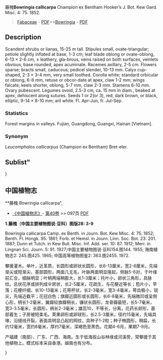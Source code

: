 藤槐**Bowringia callicarpa** Champion ex Bentham Hooker’s J. Bot. Kew Gard. Misc. 4: 75. 1852.

> [Fabaceae](http://www.iplant.cn/info/Fabaceae?t=foc) - [PDF](http://www.iplant.cn/foc/pdf/Fabaceae.pdf)>>[Bowringia](http://www.iplant.cn/info/Bowringia?t=foc) - [PDF](http://www.iplant.cn/foc/pdf/Bowringia.pdf)

## Description

Scandent shrubs or lianas, 15-25 m tall. Stipules small, ovate-triangular; petiole slightly inflated at base, 1-3 cm; leaf blade oblong or ovate-oblong, 6-13 × 2-6 cm, ± leathery, gla-brous, veins raised on both surfaces, veinlets obvious, base rounded, apex acuminate. Racemes axillary, 2-5 cm. Flowers sparse; bracts small, caducous; pedicel slender, 10-13 mm. Calyx cup-shaped, 2-3 × 3-4 mm, very small toothed. Corolla white; standard orbicular or oblong, 6-8 mm, retuse or obcor-date at apex, claw 1-2 mm; wings falcate; keels shorter, oblong, 5-7 mm, claw 2-3 mm. Stamens 6-10 mm. Ovary pubescent. Legumes ovoid, 2.5-3 cm, ca. 15 mm in diam., beaked at apex, dehiscent along sutures. Seeds 1 or 2(or 3), red, dark brown, or black, elliptic, 9-14 × 8-10 mm; aril white. Fl. Apr-Jun, fr. Jul-Sep.

### Statistics
Forest margins in valleys. Fujian, Guangdong, Guangxi, Hainan [Vietnam].

### Synonym
*Leucomphalos callicarpus* (Champion ex Bentham) Bret-eler.

## Sublist"
}
## 中国植物志

**藤槐 Bowringia callicarpa",

* [《中国植物志》](http://www.iplant.cn/frps)- [第40卷](http://www.iplant.cn/frps/vol/40) >> 097页 [PDF](http://www.iplant.cn/frps/pdf/40/097.PDF)


**1.藤槐（中国主要植物图说·豆科）图版28: 3-9**

Bowringia callicarpa Camp. ex Benth. in Journ. Bot. Kew Misc. 4: 75. 1852; Benth. Fl. Hongk. 95. 1861; Forb. et Hemsl. in Journ. Linn. Soc. Bot. 23: 201. 1887; Dunn et Tutch. in Kew Bull. Misc. Inf. Add. ser. 10: 87. 1912; Merr. in Lingnan Sci. Journ. 5: 91. 1927;中国主要植物图说·豆科154.图144. 1955; 海南植物志2: 245.图425. 1965; 中国高等植物图鉴2: 363.图2455. 1972.

攀援灌木。单叶，近革质，长圆形或卵状长圆形，长6-13厘米，宽2-6厘米，先端渐尖或短渐尖，基部圆形，两面几无毛，叶脉两面明显隆起，侧脉5-6对，于叶缘前汇合，细脉明显；叶柄两端稍膨大，长1-3厘米；托叶小，卵状三角形，具脉纹。总状花序或排列成伞房状，长2-5厘米，花疏生，与花梗近等长；苞片小，早落；花梗纤细，长10-13毫米；花萼杯状，长2-3毫米，宽3-4毫米，萼齿极小，锐尖，先端近截平；花冠白色；旗瓣近圆形或长圆形，长6-8毫米，先端微凹或呈倒心形，柄长1-2毫米，翼瓣较旗瓣稍长，镰状长圆形，龙骨瓣最短，长5-7毫米，宽3-3.5毫米，长圆形，柄长2-3毫米；雄蕊10，不等长，分离，花药长卵形，基部着生；子房被短柔毛。荚果卵形或卵球形，长2.5-3厘米，径约15毫米，先端具喙，沿缝线开裂，表面具明显凸起的网纹，具种子1-2粒；种子椭圆形，稍扁，长约12毫米，宽约8毫米，厚约7毫米，深褐色至黑色。花期4-6月，果期7-9月。

产福建（南部）、广东、广西、海南。生于低海拔山谷林缘或河溪旁，常攀援于其他植物上。模式标本采自香港。越南也有分布。

}